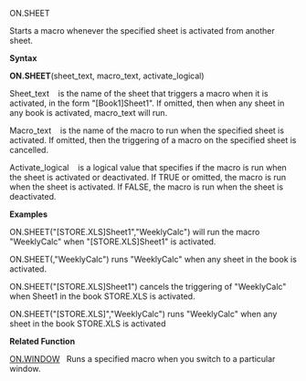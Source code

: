 ON.SHEET

Starts a macro whenever the specified sheet is activated from another
sheet.

**Syntax**

**ON.SHEET**(sheet\_text, macro\_text, activate\_logical)

Sheet\_text    is the name of the sheet that triggers a macro when it is
activated, in the form "\[Book1\]Sheet1". If omitted, then when any
sheet in any book is activated, macro\_text will run.

Macro\_text    is the name of the macro to run when the specified sheet
is activated. If omitted, then the triggering of a macro on the
specified sheet is cancelled.

Activate\_logical    is a logical value that specifies if the macro is
run when the sheet is activated or deactivated. If TRUE or omitted, the
macro is run when the sheet is activated. If FALSE, the macro is run
when the sheet is deactivated.

**Examples**

ON.SHEET("\[STORE.XLS\]Sheet1","WeeklyCalc") will run the macro
"WeeklyCalc" when "\[STORE.XLS\]Sheet1" is activated.

ON.SHEET(,"WeeklyCalc") runs "WeeklyCalc" when any sheet in the book is
activated.

ON.SHEET("\[STORE.XLS\]Sheet1") cancels the triggering of "WeeklyCalc"
when Sheet1 in the book STORE.XLS is activated.

ON.SHEET("\[STORE.XLS\]","WeeklyCalc") runs "WeeklyCalc" when any sheet
in the book STORE.XLS is activated

**Related Function**

[ON.WINDOW](ON.WINDOW.md)   Runs a specified macro when you switch to a particular
window.


